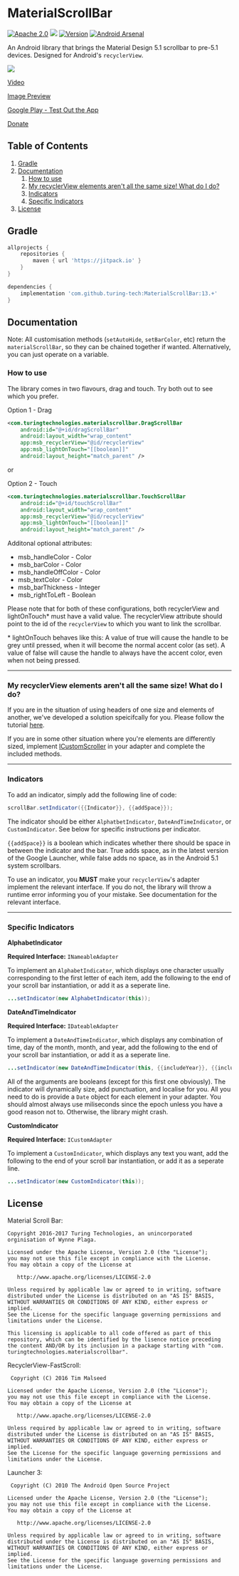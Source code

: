 # MaterialScrollBar

[![Apache 2.0](https://img.shields.io/hexpm/l/plug.svg)](http://www.apache.org/licenses/LICENSE-2.0) [![](https://jitpack.io/v/turing-tech/MaterialScrollBar.svg)](https://jitpack.io/#turing-tech/MaterialScrollBar) [![Version](https://img.shields.io/badge/API-11%2B-blue.svg?style=flat)](https://android-arsenal.com/api?level=7) [![Android Arsenal](https://img.shields.io/badge/Android%20Arsenal-MaterialScrollBar-blue.svg?style=flat)](https://android-arsenal.com/details/1/2441)

An Android library that brings the Material Design 5.1 scrollbar to pre-5.1 devices. Designed for Android's `recyclerView`.

![](sample.png)

[Video](https://youtu.be/F5glJeAFnA4)

[Image Preview](http://imgur.com/a/2SSeY)

[Google Play - Test Out the App](https://play.google.com/store/apps/details?id=com.turingtechnologies.materialscrollbardemo)

[Donate](https://www.paypal.com/cgi-bin/webscr?cmd=_s-xclick&hosted_button_id=UH23JHQ8K4U2C)

## Table of Contents
1. [Gradle](https://github.com/turing-tech/MaterialScrollBar#gradle)
2. [Documentation](https://github.com/turing-tech/MaterialScrollBar#documentation)
    1. [How to use](https://github.com/turing-tech/MaterialScrollBar#how-to-use)
    2. [My recyclerView elements aren't all the same size! What do I do?](https://github.com/turing-tech/MaterialScrollBar#my-recyclerview-elements-arent-all-the-same-size-what-do-i-do)
    3. [Indicators](https://github.com/turing-tech/MaterialScrollBar#indicators)
    4. [Specific Indicators](https://github.com/turing-tech/MaterialScrollBar#specific-indicators)
3. [License](https://github.com/turing-tech/MaterialScrollBar#license)

## Gradle

```gradle
allprojects {
    repositories {
        maven { url 'https://jitpack.io' }
    }
}
```

```gradle
dependencies {
    implementation 'com.github.turing-tech:MaterialScrollBar:13.+'
}
```
## Documentation

Note: All customisation methods (`setAutoHide`, `setBarColor`, etc) return the `materialScrollBar`, so they can be chained together if wanted. Alternatively, you can just operate on a variable.

### How to use

The library comes in two flavours, drag and touch. Try both out to see which you prefer.

Option 1 - Drag

```xml
<com.turingtechnologies.materialscrollbar.DragScrollBar
    android:id="@+id/dragScrollBar"
    android:layout_width="wrap_content"
    app:msb_recyclerView="@id/recyclerView"
    app:msb_lightOnTouch="[[boolean]]"
    android:layout_height="match_parent" />
```

or

Option 2 - Touch

```xml
<com.turingtechnologies.materialscrollbar.TouchScrollBar
    android:id="@+id/touchScrollBar"
    android:layout_width="wrap_content"
    app:msb_recyclerView="@id/recyclerView"
    app:msb_lightOnTouch="[[boolean]]"
    android:layout_height="match_parent" />
```

Additonal optional attributes:

* msb_handleColor - Color
* msb_barColor - Color
* msb_handleOffColor - Color
* msb_textColor - Color
* msb_barThickness - Integer
* msb_rightToLeft - Boolean

Please note that for both of these configurations, both recyclerView and lightOnTouch* must have a valid value. The recyclerView attribute should point to the id of the `recyclerView` to which you want to link the scrollbar.

\* lightOnTouch behaves like this: A value of true will cause the handle to be grey until pressed, when it will become the normal accent color (as set). A value of false will cause the handle to always have the accent color, even when not being pressed.

------

### My recyclerView elements aren't all the same size! What do I do?

If you are in the situation of using headers of one size and elements of another, we've developed a solution speicifcally for you. Please follow the tutorial [here](https://github.com/krimin-killr21/MaterialScrollBar/wiki/Header-Tutorial).

If you are in some other situation where you're elements are differently sized, implement [ICustomScroller](https://github.com/turing-tech/MaterialScrollBar/blob/master/lib/src/main/java/com/turingtechnologies/materialscrollbar/ICustomScroller.java) in your adapter and complete the included methods.

------

### Indicators

To add an indicator, simply add the following line of code:

```java
scrollBar.setIndicator({{Indicator}}, {{addSpace}});
```

The indicator should be either `AlphatbetIndicator`, `DateAndTimeIndicator`, or `CustomIndicator`. See below for specific instructions per indicator.

`{{addSpace}}` is a boolean which indicates whether there should be space in between the indicator and the bar. True adds space, as in the latest version of the Google Launcher, while false adds no space, as in the Android 5.1 system scrollbars.

To use an indicator, you **MUST** make your `recyclerView`'s adapter implement the relevant interface. If you do not, the library will throw a runtime error informing you of your mistake. See documentation for the relevant interface.

------

### Specific Indicators
**AlphabetIndicator**

**Required Interface:** `INameableAdapter`

To implement an `AlphabetIndicator`, which displays one character usually corresponding to the first letter of each item, add the following to the end of your scroll bar instantiation, or add it as a seperate line.
```java
...setIndicator(new AlphabetIndicator(this));
```

**DateAndTimeIndicator**

**Required Interface:** `IDateableAdapter`

To implement a `DateAndTimeIndicator`, which displays any combination of time, day of the month, month, and year, add the following to the end of your scroll bar instantiation, or add it as a seperate line.
```java
...setIndicator(new DateAndTimeIndicator(this, {{includeYear}}, {{includeMonth}}, {{includeDay}}, {{includeTime}}));
```

All of the arguments are booleans (except for this first one obviously). The indicator will dynamically size, add punctuation, and localise for you. All you need to do is provide a `Date` object for each element in your adapter. You should almost always use miliseconds since the epoch unless you have a good reason not to. Otherwise, the library might crash.

**CustomIndicator**

**Required Interface:** `ICustomAdapter`

To implement a `CustomIndicator`, which displays any text you want, add the following to the end of your scroll bar instantiation, or add it as a seperate line.
```java
...setIndicator(new CustomIndicator(this));
```

## License

Material Scroll Bar:

    Copyright 2016-2017 Turing Technologies, an unincorporated orginisation of Wynne Plaga.

    Licensed under the Apache License, Version 2.0 (the "License");
    you may not use this file except in compliance with the License.
    You may obtain a copy of the License at

       http://www.apache.org/licenses/LICENSE-2.0

    Unless required by applicable law or agreed to in writing, software
    distributed under the License is distributed on an "AS IS" BASIS,
    WITHOUT WARRANTIES OR CONDITIONS OF ANY KIND, either express or implied.
    See the License for the specific language governing permissions and
    limitations under the License.

    This licensing is applicable to all code offered as part of this
    repository, which can be identified by the lisence notice preceding
    the content AND/OR by its inclusion in a package starting with "com.
    turingtechnologies.materialscrollbar".

RecyclerView-FastScroll:

     Copyright (C) 2016 Tim Malseed

    Licensed under the Apache License, Version 2.0 (the "License");
    you may not use this file except in compliance with the License.
    You may obtain a copy of the License at

       http://www.apache.org/licenses/LICENSE-2.0

    Unless required by applicable law or agreed to in writing, software
    distributed under the License is distributed on an "AS IS" BASIS,
    WITHOUT WARRANTIES OR CONDITIONS OF ANY KIND, either express or implied.
    See the License for the specific language governing permissions and
    limitations under the License.

Launcher 3:

     Copyright (C) 2010 The Android Open Source Project

    Licensed under the Apache License, Version 2.0 (the "License");
    you may not use this file except in compliance with the License.
    You may obtain a copy of the License at

       http://www.apache.org/licenses/LICENSE-2.0

    Unless required by applicable law or agreed to in writing, software
    distributed under the License is distributed on an "AS IS" BASIS,
    WITHOUT WARRANTIES OR CONDITIONS OF ANY KIND, either express or implied.
    See the License for the specific language governing permissions and
    limitations under the License.
